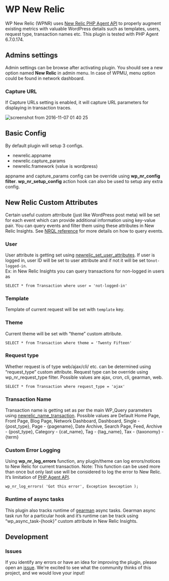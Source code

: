 # WP New Relic

WP New Relic (WPNR) uses [New Relic PHP Agent API](https://docs.newrelic.com/docs/agents/php-agent/configuration/php-agent-api) to properly augment existing metrics with valuable WordPress details such as templates, users, request type, transaction names etc. This plugin is tested with PHP Agent 6.7.0.174.

## Admins settings

Admin settings can be browse after activating plugin. You should see a new option named __New Relic__ in admin menu. In case of WPMU, menu option could be found in network dashboard.

### Capture URL

If Capture URLs setting is enabled, it will capture URL parameters for displaying in transaction traces.

![screenshot from 2016-11-07 01 40 25](https://cloud.githubusercontent.com/assets/2941333/20041170/60d41e3a-a48b-11e6-9282-3f12d874606f.png)

## Basic Config

By default plugin will setup 3 configs.
- newrelic.appname
- newrelic.capture_params
- newrelic.framework (value is wordpress)

appname and capture_params config can be override using __wp_nr_config filter__. __wp_nr_setup_config__ action hook can also be used to setup any extra config.

## New Relic Custom Attributes

Certain useful custom attrribute (just like WordPress post meta) will be set for each event which can provide additional information using key-value pair. You can query events and filter them using these attributes in New Relic Insights. See [NRQL reference](https://docs.newrelic.com/docs/insights/new-relic-insights/using-new-relic-query-language/nrql-reference) for more details on how to query events.

### User

User attribute is getting set using [newrelic_set_user_attributes](https://docs.newrelic.com/docs/agents/php-agent/configuration/php-agent-api#api-set-user-attributes). If user is logged in, user ID will be set to user attribute and if not it will be set to`not-logged-in`.  
Ex: in New Relic Insights you can query transactions for non-logged in users as
```
SELECT * from Transaction where user = 'not-logged-in'
```

### Template

Template of current request will be set with `template` key.


### Theme

Current theme will be set with “theme” custom attribute.

```
SELECT * from Transaction where theme = 'Twenty Fifteen'
```

### Request type

Whether request is of type web/ajax/cli/ etc. can be determined using “request_type” custom attribute. Request type can be override using wp_nr_request_type filter.
Possible values are ajax, cron, cli, gearman, web.

```
SELECT * from Transaction where request_type = 'ajax'
```

### Transaction Name

Transaction name is getting set as per the main WP_Query parameters using [newrelic_name_transaction](https://docs.newrelic.com/docs/agents/php-agent/configuration/php-agent-api#api-name-wt). 
Possible values are Default Home Page, Front Page, Blog Page, Network Dashboard, Dashboard, Single - {post_type}, Page - {pagename}, Date Archive, Search Page, Feed, Archive - {post_type}, Category - {cat_name}, Tag - {tag_name}, Tax - {taxonomy} - {term}

### Custom Error Logging

Using __wp_nr_log_errors__ function, any plugin/theme can log errors/notices to New Relic for current transaction. 
Note: This function can be used more than once but only last use will be considered to log the error to New Relic. It’s limitation of [PHP Agent API](https://docs.newrelic.com/docs/agents/php-agent/configuration/php-agent-api#api-notice-error).

```
wp_nr_log_errors( 'Got this error', Exception $exception );
```

### Runtime of async tasks

This plugin also tracks runtime of [gearman](https://github.com/10up/WP-Gears) async tasks. Gearman async task run for a particular hook and it’s runtime can be track using “wp_async_task-{hook}” custom attribute in New Relic Insights.

## Development

### Issues

If you identify any errors or have an idea for improving the plugin, please open an [issue](https://github.com/10up/wp-newrelic/issues?stage=open). We're excited to see what the community thinks of this project, and we would love your input!
